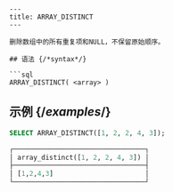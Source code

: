 ```
---
title: ARRAY_DISTINCT
---

删除数组中的所有重复项和NULL，不保留原始顺序。

## 语法 {/*syntax*/}

```sql
ARRAY_DISTINCT( <array> )
```

## 示例 {/*examples*/}

```sql
SELECT ARRAY_DISTINCT([1, 2, 2, 4, 3]);

┌─────────────────────────────────┐
│ array_distinct([1, 2, 2, 4, 3]) │
├─────────────────────────────────┤
│ [1,2,4,3]                       │
└─────────────────────────────────┘
```
```